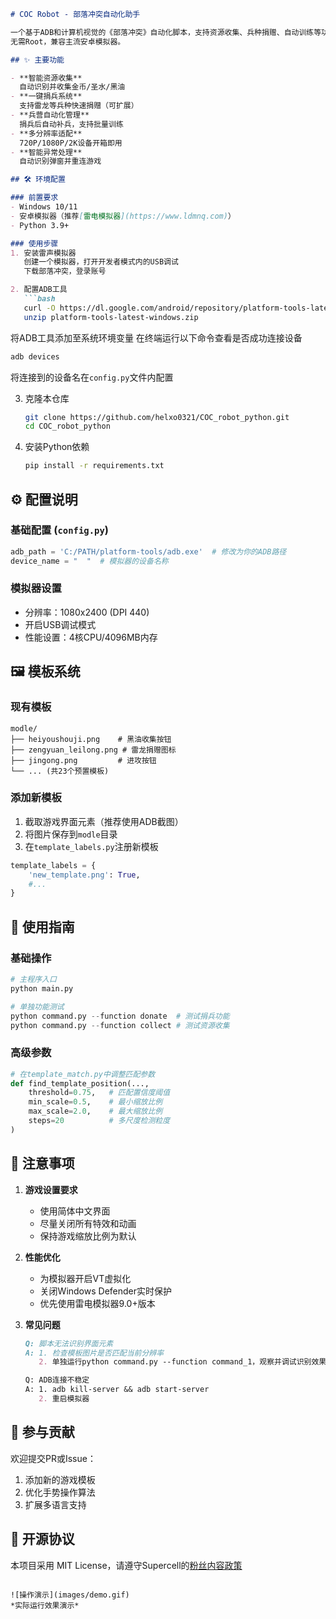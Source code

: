 ```markdown
# COC Robot - 部落冲突自动化助手

一个基于ADB和计算机视觉的《部落冲突》自动化脚本，支持资源收集、兵种捐赠、自动训练等功能。
无需Root，兼容主流安卓模拟器。

## ✨ 主要功能

- **智能资源收集**  
  自动识别并收集金币/圣水/黑油
- **一键捐兵系统**  
  支持雷龙等兵种快速捐赠（可扩展）
- **兵营自动化管理**  
  捐兵后自动补兵，支持批量训练
- **多分辨率适配**  
  720P/1080P/2K设备开箱即用
- **智能异常处理**  
  自动识别弹窗并重连游戏

## 🛠️ 环境配置

### 前置要求
- Windows 10/11 
- 安卓模拟器（推荐[雷电模拟器](https://www.ldmnq.com)）
- Python 3.9+

### 使用步骤
1. 安装雷声模拟器
   创建一个模拟器，打开开发者模式内的USB调试
   下载部落冲突，登录账号

2. 配置ADB工具
   ```bash
   curl -O https://dl.google.com/android/repository/platform-tools-latest-windows.zip
   unzip platform-tools-latest-windows.zip
   ```
   将ADB工具添加至系统环境变量
   在终端运行以下命令查看是否成功连接设备
   ```bash
   adb devices
   ```
   将连接到的设备名在`config.py`文件内配置

3. 克隆本仓库
   ```bash
   git clone https://github.com/helxo0321/COC_robot_python.git
   cd COC_robot_python
   ```

4. 安装Python依赖
   ```bash
   pip install -r requirements.txt
   ```
   

## ⚙️ 配置说明

### 基础配置 (`config.py`)
```python
adb_path = 'C:/PATH/platform-tools/adb.exe'  # 修改为你的ADB路径
device_name = "  "  # 模拟器的设备名称
```

### 模拟器设置
- 分辨率：1080x2400 (DPI 440)
- 开启USB调试模式
- 性能设置：4核CPU/4096MB内存

## 🖼️ 模板系统

### 现有模板
```
modle/
├── heiyoushouji.png    # 黑油收集按钮
├── zengyuan_leilong.png # 雷龙捐赠图标
├── jingong.png         # 进攻按钮
└── ... (共23个预置模板)
```

### 添加新模板
1. 截取游戏界面元素（推荐使用ADB截图）
2. 将图片保存到`modle`目录
3. 在`template_labels.py`注册新模板
```python
template_labels = {
    'new_template.png': True,
    #...
}
```

## 🚀 使用指南

### 基础操作
```python
# 主程序入口
python main.py

# 单独功能测试
python command.py --function donate  # 测试捐兵功能
python command.py --function collect # 测试资源收集
```

### 高级参数
```python
# 在template_match.py中调整匹配参数
def find_template_position(...,
    threshold=0.75,   # 匹配置信度阈值
    min_scale=0.5,    # 最小缩放比例
    max_scale=2.0,    # 最大缩放比例
    steps=20          # 多尺度检测粒度
)
```

## 📌 注意事项

1. **游戏设置要求**
   - 使用简体中文界面
   - 尽量关闭所有特效和动画
   - 保持游戏缩放比例为默认

2. **性能优化**
   - 为模拟器开启VT虚拟化
   - 关闭Windows Defender实时保护
   - 优先使用雷电模拟器9.0+版本

3. **常见问题**
   ```markdown
   Q: 脚本无法识别界面元素
   A: 1. 检查模板图片是否匹配当前分辨率
      2. 单独运行python command.py --function command_1，观察并调试识别效果

   Q: ADB连接不稳定
   A: 1. adb kill-server && adb start-server
      2. 重启模拟器
   ```

## 🤝 参与贡献
欢迎提交PR或Issue：
1. 添加新的游戏模板
2. 优化手势操作算法
3. 扩展多语言支持

## 📄 开源协议
本项目采用 MIT License，请遵守Supercell的[粉丝内容政策](https://www.supercell.com/fan-content-policy)
```

![操作演示](images/demo.gif)  
*实际运行效果演示*
